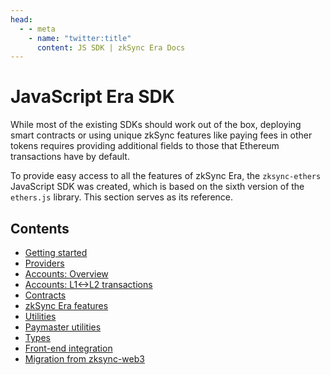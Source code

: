 ```yaml
---
head:
  - - meta
    - name: "twitter:title"
      content: JS SDK | zkSync Era Docs
---
```


# JavaScript Era SDK

While most of the existing SDKs should work out of the box, deploying smart contracts or using unique zkSync features like paying fees in other tokens requires providing additional fields to those that Ethereum transactions have by default.

To provide easy access to all the features of zkSync Era, the `zksync-ethers` JavaScript SDK was created, which is based on the sixth version of the `ethers.js` library. This section serves as its
reference.

## Contents

- [Getting started](./getting-started.md)
- [Providers](./providers.md)
- [Accounts: Overview](./accounts.md)
- [Accounts: L1<->L2 transactions](./accounts-l1-l2.md)
- [Contracts](./contracts.md)
- [zkSync Era features](./features.md)
- [Utilities](./utils.md)
- [Paymaster utilities](./paymaster-utils.md)
- [Types](./types.md)
- [Front-end integration](./front-end.md)
- [Migration from zksync-web3](./migration.md)
